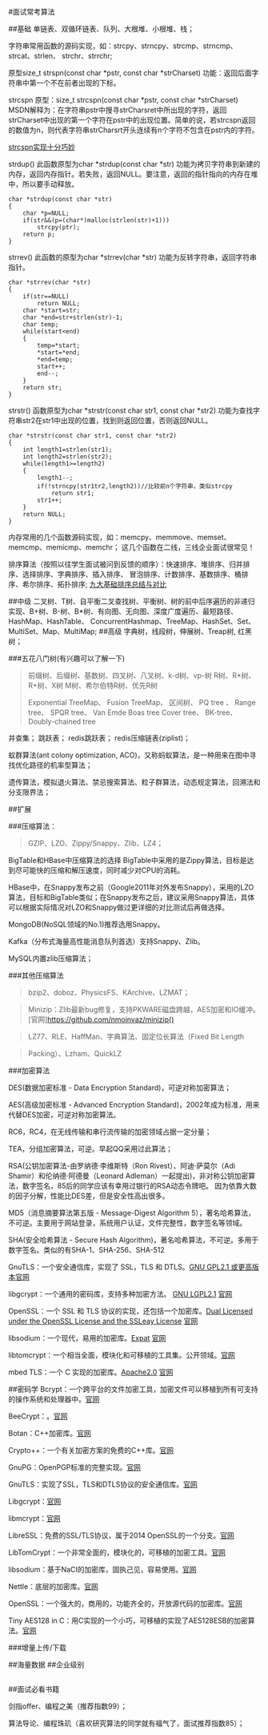 #面试常考算法

##基础
单链表、双循环链表、队列、大根堆、小根堆、栈；

字符串常用函数的源码实现，如：strcpy、strncpy、strcmp、strncmp、strcat、strlen、
strchr、strrchr;

原型size_t strspn(const char *pstr, const char *strCharset)
功能：返回后面字符串中第一个不在前者出现的下标。
 
strcspn
原型：size_t strcspn(const char *pstr, const char *strCharset)
MSDN解释为：在字符串pstr中搜寻strCharsret中所出现的字符，返回strCharset中出现的第一个字符在pstr中的出现位置。简单的说，若strcspn返回的数值为n，则代表字符串strCharsrt开头连续有n个字符不包含在pstr内的字符。

[strcspn实现十分巧妙](http://blog.csdn.net/chenyu2202863/article/details/5293941)

strdup()
此函数原型为char *strdup(const char *str)
功能为拷贝字符串到新建的内存，返回内存指针。若失败，返回NULL。要注意，返回的指针指向的内存在堆中，所以要手动释放。

    char *strdup(const char *str)  
    {  
        char *p=NULL;  
        if(str&&(p=(char*)malloc(strlen(str)+1)))  
            strcpy(ptr);  
        return p;
    }

strrev()
此函数的原型为char *strrev(char *str)
功能为反转字符串，返回字符串指针。

    char *strrev(char *str)  
    {  
        if(str==NULL)  
            return NULL;  
        char *start=str;  
        char *end=str+strlen(str)-1;  
        char temp;  
        while(start<end)  
        {  
            temp=*start;  
            *start=*end;  
            *end=temp;  
            start++;  
            end--;  
        }  
        return str;  
    }  

strstr()
函数原型为char *strstr(const char str1, const char *str2)
功能为查找字符串str2在str1中出现的位置，找到则返回位置，否则返回NULL。

    char *strstr(const char str1, const char *str2)  
    {  
        int length1=strlen(str1);  
        int length2=strlen(str2);  
        while(length1>=length2)  
        {  
            length1--;  
            if(!strncpy(str1tr2,length2))//比较前n个字符串，类似strcpy  
                return str1;  
            str1++;  
        }  
        return NULL;  
    }  
内存常用的几个函数源码实现，如：memcpy、memmove、memset、memcmp、memicmp、memchr；
这几个函数在二线，三线企业面试很常见！

排序算法（按照以往学生面试被问到反馈的顺序）：快速排序、堆排序、归并排序、选择排序、字典排序、插入排序、
冒泡排序、计数排序、基数排序、桶排序、希尔排序、拓扑排序;
[九大基础排序总结与对比](http://blog.csdn.net/amazing7/article/details/51603682)

##中级
二叉树、T树、自平衡二叉查找树、平衡树、树的前中后序遍历的非递归实现、B+树、B-树、B*树、有向图、无向图、深度广度遍历、最短路径、HashMap、HashTable、
ConcurrentHashmap、TreeMap、HashSet、Set、MultiSet、Map、MultiMap;
##高级
字典树，线段树，伸展树、Treap树, 红黑树；

###五花八门树(有兴趣可以了解一下)
>前缀树、后缀树、基数树、四叉树、八叉树、k-d树、vp-树
>R树、R*树、R+树、X树
>M树、希尔伯特R树、优先R树
>
>Exponential TreeMap、 Fusion TreeMap、 区间树、 PQ tree
>、 Range tree、 SPQR tree、 Van Emde Boas tree
>Cover tree、 BK-tree、 Doubly-chained tree

并查集；
跳跃表；
redis跳跃表；
redis压缩链表(ziplist)；

蚁群算法(ant colony optimization,
ACO)，又称蚂蚁算法，是一种用来在图中寻找优化路径的机率型算法；

遗传算法，模拟退火算法、禁忌搜索算法、粒子群算法，动态规定算法，回溯法和分支限界法；

##扩展

###压缩算法：

>GZIP、LZO、Zippy/Snappy、Zlib、LZ4；

BigTable和HBase中压缩算法的选择
BigTable中采用的是Zippy算法，目标是达到尽可能快的压缩和解压速度，同时减少对CPU的消耗。

HBase中，在Snappy发布之前（Google2011年对外发布Snappy），采用的LZO算法，目标和BigTable类似；在Snappy发布之后，建议采用Snappy算法，具体可以根据实际情况对LZO和Snappy做过更详细的对比测试后再做选择。

MongoDB(NoSQL领域的No.1)推荐选用Snappy。

Kafka（分布式海量高性能消息队列首选）支持Snappy、Zlib。

MySQL内置zlib压缩算法；

###其他压缩算法
>bzip2、doboz、PhysicsFS、KArchive、LZMAT；

>Minizip：Zlib最新bug修复，支持PKWARE磁盘跨越，AES加密和IO缓冲。[官网]https://github.com/nmoinvaz/minizip()

>LZ77、RLE、HaffMan、字典算法、固定位长算法（Fixed Bit Length

>Packing）、Lzham、QuickLZ

###加密算法

DES(数据加密标准 - Data Encryption Standard)，可逆对称加密算法；

AES(高级加密标准 - Advanced Encryption Standard)，2002年成为标准，用来代替DES加密，可逆对称加密算法。

RC6，RC4，在无线传输和串行流传输的加密领域占据一定分量；

TEA，分组加密算法，可逆。早起QQ采用过此算法；

RSA(公钥加密算法-由罗纳德·李维斯特（Ron Rivest）、阿迪·萨莫尔（Adi
Shamir）和伦纳德·阿德曼（Leonard Adleman）一起提出)，非对称公钥加密算法，数字签名，85后的同学应该有幸用过银行的RSA动态令牌吧。
因为依靠大数的因子分解，性能比DES差，但是安全性高出很多。

MD5（消息摘要算法第五版 - Message-Digest Algorithm 5），著名哈希算法，不可逆。主要用于网站登录，系统用户认证，文件完整性，数字签名等领域。

SHA(安全哈希算法 - Secure Hash Algorithm)，著名哈希算法，不可逆。多用于数字签名。类似的有SHA-1、SHA-256、SHA-512


GnuTLS：一个安全通信库，实现了 SSL，TLS 和 DTLS。[GNU GPL2.1
或更高版本](http://www.gnu.org/licenses/gpl.html)[官网](http://www.gnutls.org/)

libgcrypt：一个通用的密码库，支持多种加密方法。 [GNU
LGPL2.1](http://www.gnu.org/licenses/old-licenses/lgpl-2.1.html)
[官网](https://www.gnu.org/software/libgcrypt/)

OpenSSL：一个 SSL 和 TLS 协议的实现，还包括一个加密库。[Dual Licensed under the
OpenSSL License and the SSLeay
License](https://www.openssl.org/source/license.html)
[官网](https://www.openssl.org/)

libsodium：一个现代，易用的加密库。[Expat](http://directory.fsf.org/wiki/License:Expat)
[官网](https://github.com/jedisct1/libsodium)

libtomcrypt：一个相当全面，模块化和可移植的工具集。公开领域。[官网](https://github.com/libtom/libtomcrypt)

mbed TLS：一个 C 实现的加密库。[Apache2.0](http://directory.fsf.org/wiki/License:Apache2.0)
[官网](https://tls.mbed.org/)

##密码学
Bcrypt：一个跨平台的文件加密工具，加密文件可以移植到所有可支持的操作系统和处理器中。[官网](http://bcrypt.sourceforge.net/)

BeeCrypt：。[官网](https://github.com/fffaraz/awesome-cpp/blob/master)

Botan：C++加密库。[官网](http://botan.randombit.net/)

Crypto++：一个有关加密方案的免费的C++库。[官网](http://www.cryptopp.com/)

GnuPG：OpenPGP标准的完整实现。[官网](https://www.gnupg.org/)

GnuTLS：实现了SSL，TLS和DTLS协议的安全通信库。[官网](http://www.gnutls.org/)

Libgcrypt：[官网](http://www.gnu.org/software/libgcrypt/)

libmcrypt：[官网](https://github.com/fffaraz/awesome-cpp/blob/master)

LibreSSL：免费的SSL/TLS协议，属于2014 OpenSSL的一个分支。[官网](http://www.libressl.org/)

LibTomCrypt：一个非常全面的，模块化的，可移植的加密工具。[官网](https://github.com/libtom/libtomcrypt)

libsodium：基于NaCI的加密库，固执己见，容易使用。[官网](https://github.com/jedisct1/libsodium)

Nettle：底层的加密库。[官网](http://www.lysator.liu.se/~nisse/nettle/)

OpenSSL：一个强大的，商用的，功能齐全的，开放源代码的加密库。[官网](http://www.openssl.org/)

Tiny AES128 in C：用C实现的一个小巧，可移植的实现了AES128ESB的加密算法。[官网](https://github.com/kokke/tiny-AES128-C)

###增量上传/下载

##海量数据
##企业级别
##
##
##
##
##面试必看书籍

剑指offer、编程之美（推荐指数99）；

算法导论、编程珠玑（喜欢研究算法的同学就有福气了，面试推荐指数85）；









